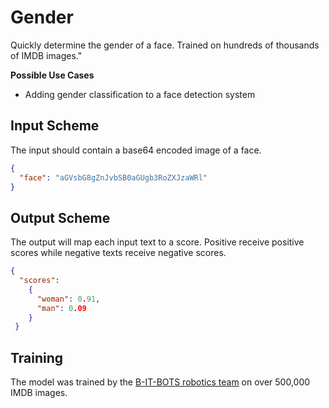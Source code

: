 # Gender
Quickly determine the gender of a face. Trained on hundreds of thousands of IMDB images."

**Possible Use Cases**
  * Adding gender classification to a face detection system


## Input Scheme
The input should contain a base64 encoded image of a face. 
``` json
{
  "face": "aGVsbG8gZnJvbSB0aGUgb3RoZXJzaWRl"
}
```

## Output Scheme
The output will map each input text to a score. Positive receive positive scores while negative texts receive negative 
scores. 
 
``` json
{
  "scores": 
    {
      "woman": 0.91,
      "man": 0.09
    }
 }
```


## Training
The model was trained by the [B-IT-BOTS robotics team][1] on over 500,000 IMDB images. 


[1]: https://mas-group.inf.h-brs.de/?page_id=622
